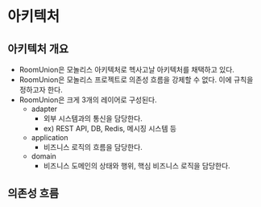 # 아키텍처

## 아키텍처 개요
- RoomUnion은 모놀리스 아키텍처로 헥사고날 아키텍처를 채택하고 있다.
- RoomUnion은 모놀리스 프로젝트로 의존성 흐름을 강제할 수 없다. 이에 규칙을 정하고자 한다.
- RoomUnion은 크게 3개의 레이어로 구성된다.
  - adapter
    - 외부 시스템과의 통신을 담당한다.
    - ex) REST API, DB, Redis, 메시징 시스템 등
  - application
    - 비즈니스 로직의 흐름을 담당한다.
  - domain
    - 비즈니스 도메인의 상태와 행위, 핵심 비즈니스 로직을 담당한다.

## 의존성 흐름
